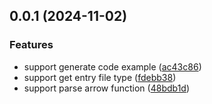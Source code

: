 ## 0.0.1 (2024-11-02)


### Features

* support generate code example ([ac43c86](https://github.com/chouchouji/jsdoctomd/commit/ac43c861b12b5b164aa21f1b174e19bba840f819))
* support get entry file type ([fdebb38](https://github.com/chouchouji/jsdoctomd/commit/fdebb38896687af758bc5002651439ca01486b8b))
* support parse arrow function ([48bdb1d](https://github.com/chouchouji/jsdoctomd/commit/48bdb1dcbed128cf6e65e036198b0c3407bf539e))



